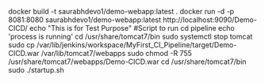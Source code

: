 docker build -t saurabhdevo1/demo-webapp:latest .
docker run -d -p 8081:8080  saurabhdevo1/demo-webapp:latest
http://localhost:9090/Demo-CICD/
echo "This is for Test Purpose"
#Script to run cd pipeline
echo 'process is running'
cd /usr/share/tomcat7/bin
sudo systemctl stop tomcat
sudo cp /var/lib/jenkins/workspace/MyFirst_CI_Pipeline/target/Demo-CICD.war /var/lib/tomcat7/webapps
sudo chmod -R 755 /usr/share/tomcat7/webapps/Demo-CICD.war
cd /usr/share/tomcat7/bin
sudo ./startup.sh
